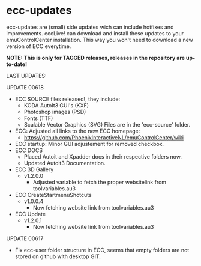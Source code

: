 # ecc-updates
ecc-updates are (small) side updates wich can include hotfixes and improvements.
eccLive! can download and install these updates to your emuControlCenter installation.
This way you won't need to download a new version of ECC everytime.

**NOTE: This is only for TAGGED releases, releases in the repository are up-to-date!**

LAST UPDATES:

UPDATE 00618
- ECC SOURCE files released!, they include:
  - KODA AutoIt3 GUI's (KXF)
  - Photoshop images (PSD)
  - Fonts (TTF)
  - Scalable Vector Graphics (SVG)
  Files are in the 'ecc-source' folder.
- ECC: Adjusted all links to the new ECC homepage:
  - https://github.com/PhoenixInteractiveNL/emuControlCenter/wiki
- ECC startup: Minor GUI adjustement for removed checkbox.
- ECC DOCS
  - Placed Autoit and Xpadder docs in their respective folders now.
  - Updated Autoit3 Documentation.
- ECC 3D Gallery
  - v1.2.0.0
    - Adjusted variable to fetch the proper websitelink from toolvariables.au3
- ECC CreateStartmenuShotcuts
  - v1.0.0.4
    - Now fetching website link from toolvariables.au3
- ECC Update
  - v1.2.0.1
    - Now fetching website link from toolvariables.au3

UPDATE 00617
- Fix ecc-user folder structure in ECC, seems that empty folders are not stored
  on github with desktop GIT.
